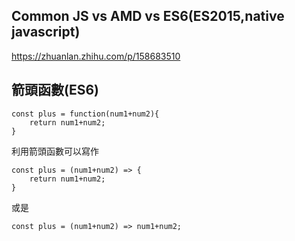 ## Common JS vs AMD vs ES6(ES2015,native javascript)
https://zhuanlan.zhihu.com/p/158683510

## 箭頭函數(ES6)

    const plus = function(num1+num2){
        return num1+num2; 
    }
  
利用箭頭函數可以寫作  
  
    const plus = (num1+num2) => {
        return num1+num2; 
    }
  
或是  
  
    const plus = (num1+num2) => num1+num2; 
